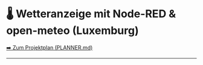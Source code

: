 # 🌡️ Wetteranzeige mit Node-RED & open-meteo (Luxemburg)

[➡️ Zum Projektplan (PLANNER.md)](./PLANNER.md)

---

